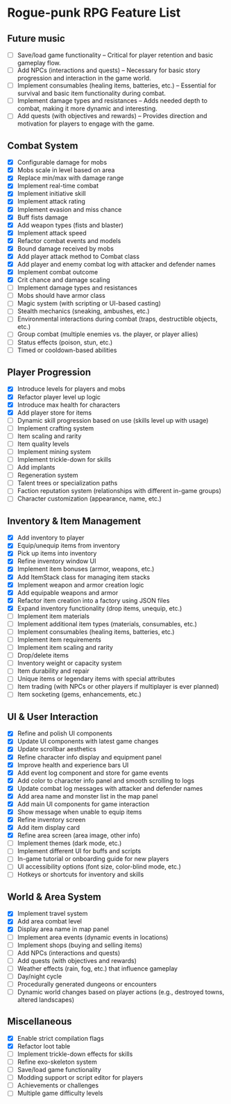 # Rogue-punk RPG Feature List

## Future music

- [ ] Save/load game functionality – Critical for player retention and basic gameplay flow.
- [ ] Add NPCs (interactions and quests) – Necessary for basic story progression and interaction in the game world.
- [ ] Implement consumables (healing items, batteries, etc.) – Essential for survival and basic item functionality during combat.
- [ ] Implement damage types and resistances – Adds needed depth to combat, making it more dynamic and interesting.
- [ ] Add quests (with objectives and rewards) – Provides direction and motivation for players to engage with the game.

## Combat System

- [x] Configurable damage for mobs
- [x] Mobs scale in level based on area
- [x] Replace min/max with damage range
- [x] Implement real-time combat
- [x] Implement initiative skill
- [x] Implement attack rating
- [x] Implement evasion and miss chance
- [x] Buff fists damage
- [x] Add weapon types (fists and blaster)
- [x] Implement attack speed
- [x] Refactor combat events and models
- [x] Bound damage received by mobs
- [x] Add player attack method to Combat class
- [x] Add player and enemy combat log with attacker and defender names
- [x] Implement combat outcome
- [x] Crit chance and damage scaling
- [ ] Implement damage types and resistances
- [ ] Mobs should have armor class
- [ ] Magic system (with scripting or UI-based casting)
- [ ] Stealth mechanics (sneaking, ambushes, etc.)
- [ ] Environmental interactions during combat (traps, destructible objects, etc.)
- [ ] Group combat (multiple enemies vs. the player, or player allies)
- [ ] Status effects (poison, stun, etc.)
- [ ] Timed or cooldown-based abilities

## Player Progression

- [x] Introduce levels for players and mobs
- [x] Refactor player level up logic
- [x] Introduce max health for characters
- [x] Add player store for items
- [ ] Dynamic skill progression based on use (skills level up with usage)
- [ ] Implement crafting system
- [ ] Item scaling and rarity
- [ ] Item quality levels
- [ ] Implement mining system
- [ ] Implement trickle-down for skills
- [ ] Add implants
- [ ] Regeneration system
- [ ] Talent trees or specialization paths
- [ ] Faction reputation system (relationships with different in-game groups)
- [ ] Character customization (appearance, name, etc.)

## Inventory & Item Management

- [x] Add inventory to player
- [x] Equip/unequip items from inventory
- [x] Pick up items into inventory
- [x] Refine inventory window UI
- [x] Implement item bonuses (armor, weapons, etc.)
- [x] Add ItemStack class for managing item stacks
- [x] Implement weapon and armor creation logic
- [x] Add equipable weapons and armor
- [x] Refactor item creation into a factory using JSON files
- [x] Expand inventory functionality (drop items, unequip, etc.)
- [ ] Implement item materials
- [ ] Implement additional item types (materials, consumables, etc.)
- [ ] Implement consumables (healing items, batteries, etc.)
- [ ] Implement item requirements
- [ ] Implement item scaling and rarity
- [ ] Drop/delete items
- [ ] Inventory weight or capacity system
- [ ] Item durability and repair
- [ ] Unique items or legendary items with special attributes
- [ ] Item trading (with NPCs or other players if multiplayer is ever planned)
- [ ] Item socketing (gems, enhancements, etc.)

## UI & User Interaction

- [x] Refine and polish UI components
- [x] Update UI components with latest game changes
- [x] Update scrollbar aesthetics
- [x] Refine character info display and equipment panel
- [x] Improve health and experience bars UI
- [x] Add event log component and store for game events
- [x] Add color to character info panel and smooth scrolling to logs
- [x] Update combat log messages with attacker and defender names
- [x] Add area name and monster list in the map panel
- [x] Add main UI components for game interaction
- [x] Show message when unable to equip items
- [x] Refine inventory screen
- [x] Add item display card
- [x] Refine area screen (area image, other info)
- [ ] Implement themes (dark mode, etc.)
- [ ] Implement different UI for buffs and scripts
- [ ] In-game tutorial or onboarding guide for new players
- [ ] UI accessibility options (font size, color-blind mode, etc.)
- [ ] Hotkeys or shortcuts for inventory and skills

## World & Area System

- [x] Implement travel system
- [x] Add area combat level
- [x] Display area name in map panel
- [ ] Implement area events (dynamic events in locations)
- [ ] Implement shops (buying and selling items)
- [ ] Add NPCs (interactions and quests)
- [ ] Add quests (with objectives and rewards)
- [ ] Weather effects (rain, fog, etc.) that influence gameplay
- [ ] Day/night cycle
- [ ] Procedurally generated dungeons or encounters
- [ ] Dynamic world changes based on player actions (e.g., destroyed towns, altered landscapes)

## Miscellaneous

- [x] Enable strict compilation flags
- [x] Refactor loot table
- [ ] Implement trickle-down effects for skills
- [ ] Refine exo-skeleton system
- [ ] Save/load game functionality
- [ ] Modding support or script editor for players
- [ ] Achievements or challenges
- [ ] Multiple game difficulty levels
